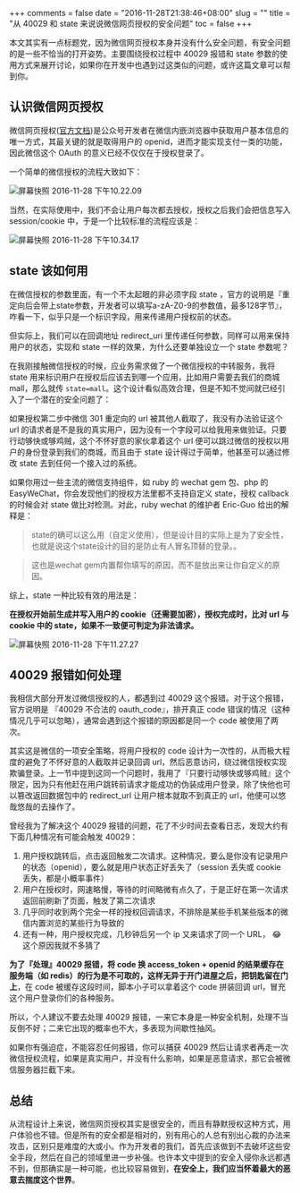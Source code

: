 +++
comments = false
date = "2016-11-28T21:38:46+08:00"
slug = ""
title = "从 40029 和 state 来说说微信网页授权的安全问题"
toc = false
+++

本文其实有一点标题党，因为微信网页授权本身并没有什么安全问题，有安全问题的是一些不恰当的打开姿势。主要围绕授权过程中 40029 报错和 state 参数的使用方式来展开讨论，如果你在开发中也遇到过这类似的问题，或许这篇文章可以帮到你。

## 认识微信网页授权

微信网页授权([官方文档](http://mp.weixin.qq.com/wiki?t=resource/res_main&id=mp1421140842&token=&lang=zh_CN))是公众号开发者在微信内嵌浏览器中获取用户基本信息的唯一方式，其最关键的就是取得用户的 openid，进而才能实现支付一类的功能，因此微信这个 OAuth 的意义已经不仅仅在于授权登录了。

一个简单的微信授权的流程大致如下：

![屏幕快照 2016-11-28 下午10.22.09](https://stc.ichou.cn/assets/b8dcbd163afe76b05846eac50aee9ad6.png)

当然，在实际使用中，我们不会让用户每次都去授权，授权之后我们会把信息写入 session/cookie 中，于是一个比较标准的流程应该是：

![屏幕快照 2016-11-28 下午10.34.17](https://stc.ichou.cn/assets/a9ae91255bb76ba3a387722ae1a50e38.png)

## state 该如何用

在微信授权的参数里面，有一个不太起眼的非必须字段 state ，官方的说明是『重定向后会带上state参数，开发者可以填写a-zA-Z0-9的参数值，最多128字节』，咋看一下，似乎只是一个标识字段，用来传递用户授权前的状态。

但实际上，我们可以在回调地址 redirect_uri 里传递任何参数，同样可以用来保持用户的状态，实现和 state 一样的效果，为什么还要单独设立一个 state 参数呢？

在我刚接触微信授权的时候，应业务需求做了一个微信授权的中转服务，我将 state 用来标识用户在授权后应该去到哪一个应用，比如用户需要去我们的商城 mall，那么就传 `state=mall`。这个设计看似高效合理，但是不知不觉间就已经引入了一个潜在的安全问题了：

如果授权第二步中微信 301 重定向的 url 被其他人截取了，我没有办法验证这个 url 的请求者是不是我的真实用户，因为没有一个字段可以给我用来做验证。只要行动够快或够鸡贼，这个不怀好意的家伙拿着这个 url 便可以跳过微信的授权以用户的身份登录到我们的商城，而且由于 state 设计得过于简单，他甚至可以通过修改 state 去到任何一个接入过的系统。

如果你用过一些主流的微信支持组件，如 ruby 的 wechat gem 包、php 的 EasyWeChat，你会发现他们的授权方法里都不支持自定义 state，授权 callback 的时候会对 state 做比对检测。对此，ruby wechat 的维护者 Eric-Guo 给出的解释是：

> state的确可以这么用（自定义使用），但是设计目的实际上是为了安全性，也就是说这个state设计的目的是防止有人冒名顶替的登录。。

> 这也是wechat gem内置帮你填写的原因，而不是放出来让你自定义的原因。

综上，state 一种比较有效的用法是：

**在授权开始前生成并写入用户的 cookie（还需要加密），授权完成时，比对 url 与 cookie 中的 state，如果不一致便可判定为非法请求。**

![屏幕快照 2016-11-28 下午11.27.27](https://stc.ichou.cn/assets/300a204f1dd9441ecfd6b825dc9089a3.png)


## 40029 报错如何处理

我相信大部分开发过微信授权的人，都遇到过 40029 这个报错。对于这个报错，官方说明是 『40029 不合法的 oauth_code』，排开真正 code 错误的情况（这种情况几乎可以忽略），通常会遇到这个报错的原因都是同一个 code 被使用了两次。

其实这是微信的一项安全策略，将用户授权的 code 设计为一次性的，从而极大程度的避免了不怀好意的人截取并记录回调 url，然后恶意访问，绕过微信授权实现欺骗登录。上一节中提到这同一个问题时，我用了『只要行动够快或够鸡贼』这个限定，因为只有他赶在用户跳转前请求才能成功的伪装成用户登录，除了快他也可以篡改返回数据包中的 redirect_url 让用户根本就取不到真正的 url，他便可以悠哉悠哉的去操作了。

曾经我为了解决这个 40029 报错的问题，花了不少时间去查看日志，发现大约有下面几种情况有可能会触发 40029：

1. 用户授权跳转后，点击返回触发二次请求。这种情况，要么是你没有记录用户的状态（openid），要么就是用户状态正好丢失了（session 丢失或 cookie 丢失，都是小概率事件）
2. 用户在授权时，网速略慢，等待的时间略微有点久了，于是正好在第一次请求返回前刷新了页面，触发了第二次请求
3. 几乎同时收到两个完全一样的授权回调请求，不排除是某些手机某些版本的微信内置浏览的某些行为导致的
4. 还有一种，用户授权完成，几秒钟后另一个 ip 又来请求了同一个 URL， 😂 这个原因我就不多猜了

**为了『处理』40029 报错，将 code 换 access_token + openid 的结果缓存在服务端（如 redis）的行为是不可取的，这样无异于开门进屋之后，把钥匙留在门上**，在 code 被缓存这段时间，脚本小子可以拿着这个 code 拼装回调 url，冒充这个用户登录你们的各种服务。

所以，个人建议不要去处理 40029 报错，一来它本身是一种安全机制，处理不当反倒不好；二来它出现的概率也不大，多表现为间歇性抽风。

如果你有强迫症，不能容忍任何报错，你可以捕获 40029 然后让请求者再走一次微信授权流程，如果是真实用户，并没有什么影响，如果是恶意请求，那它会被微信服务器拦截下来。

## 总结

从流程设计上来说，微信网页授权其实是很安全的，而且有静默授权这种方式，用户体验也不错。但是所有的安全都是相对的，别有用心的人总有别出心裁的办法来攻击，区别只是难度的大或小。作为开发者的我们，首先应该做到不去破坏这些安全手段，然后在自己的领域里进一步补强。也许本文中提到的安全入侵你永远都遇不到，但那确实是一种可能，也比较容易做到，**在安全上，我们应当怀着最大的恶意去揣度这个世界**。

